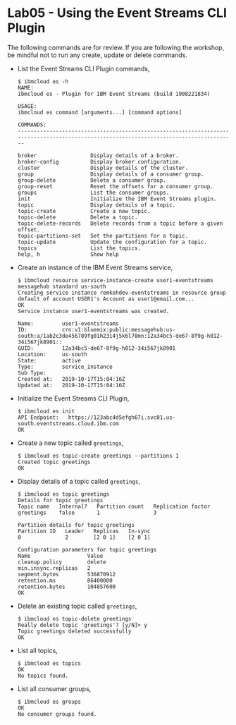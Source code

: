 # Lab05 - Using the Event Streams CLI Plugin

The following commands are for review. If you are following the workshop, be mindful not to run any create, update or delete commands.

* List the Event Streams CLI Plugin commands,

	```console
	$ ibmcloud es -h
	NAME:
	ibmcloud es - Plugin for IBM Event Streams (build 1908221834)

	USAGE:
	ibmcloud es command [arguments...] [command options]

	COMMANDS:
	----------------------------------------------------------------------------------------------------------------------------------------

	broker                 Display details of a broker.
	broker-config          Display broker configuration.
	cluster                Display details of the cluster.
	group                  Display details of a consumer group.
	group-delete           Delete a consumer group.
	group-reset            Reset the offsets for a consumer group.
	groups                 List the consumer groups.
	init                   Initialize the IBM Event Streams plugin.
	topic                  Display details of a topic.
	topic-create           Create a new topic.
	topic-delete           Delete a topic.
	topic-delete-records   Delete records from a topic before a given offset.
	topic-partitions-set   Set the partitions for a topic.
	topic-update           Update the configuration for a topic.
	topics                 List the topics.
	help, h                Show help

	```

* Create an instance of the IBM Event Streams service,

	```console
	$ ibmcloud resource service-instance-create user1-eventstreams messagehub standard us-south
	Creating service instance remkohdev-eventstreams in resource group default of account USER1's Account as user1@email.com...
	OK
	Service instance user1-eventstreams was created.
					
	Name:         user1-eventstreams   
	ID:           crn:v1:bluemix:public:messagehub:us-south:a/1ab2c3de456789fg01h23i4j5k6l78mn:12a34bc5-de67-8f9g-h012-34i567jk8901::   
	GUID:         12a34bc5-de67-8f9g-h012-34i567jk8901   
	Location:     us-south   
	State:        active   
	Type:         service_instance   
	Sub Type:        
	Created at:   2019-10-17T15:04:16Z   
	Updated at:   2019-10-17T15:04:16Z
	```

* Initialize the Event Streams CLI Plugin,

	```console
	$ ibmcloud es init
	API Endpoint: 	https://123abc4d5efgh67i.svc01.us-south.eventstreams.cloud.ibm.com
	OK
	```

* Create a new topic called `greetings`,

	```console
	$ ibmcloud es topic-create greetings --partitions 1
	Created topic greetings
	OK
	```

* Display details of a topic called `greetings`,

	```console
	$ ibmcloud es topic greetings
	Details for topic greetings
	Topic name   Internal?   Partition count   Replication factor   
	greetings    false       1                 3   

	Partition details for topic greetings
	Partition ID   Leader   Replicas   In-sync   
	0              2        [2 0 1]    [2 0 1]   

	Configuration parameters for topic greetings
	Name                  Value   
	cleanup.policy        delete   
	min.insync.replicas   2   
	segment.bytes         536870912   
	retention.ms          86400000   
	retention.bytes       104857600   
	OK
	```
 
* Delete an existing topic called `greetings`,

	```console
	$ ibmcloud es topic-delete greetings
	Really delete topic 'greetings'? [y/N]> y
	Topic greetings deleted successfully
	OK
	```

* List all topics,

	```console
	$ ibmcloud es topics
	OK
	No topics found.
	```

* List all consumer groups,

	```console
	$ ibmcloud es groups
	OK
	No consumer groups found.
	```